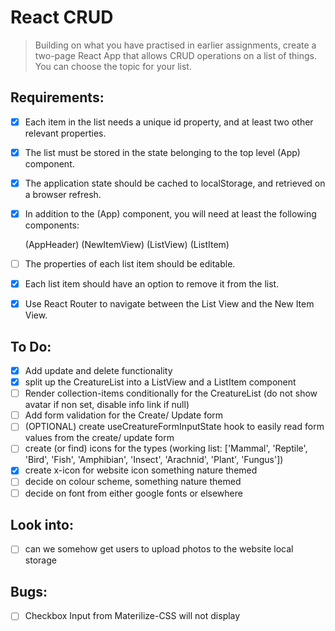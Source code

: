 # React CRUD

> Building on what you have practised in earlier assignments, create a two-page React App that allows CRUD operations on a list of things. You can choose the topic for your list.

## Requirements:

- [x] Each item in the list needs a unique id property, and at least two other relevant properties.
- [x] The list must be stored in the state belonging to the top level (App) component.
- [x] The application state should be cached to localStorage, and retrieved on a browser refresh.
- [x] In addition to the (App) component, you will need at least the following components:

  (AppHeader)
  (NewItemView)
  (ListView)
  (ListItem)

- [ ] The properties of each list item should be editable.
- [x] Each list item should have an option to remove it from the list.
- [x] Use React Router to navigate between the List View and the New Item View.

## To Do:

- [x] Add update and delete functionality
- [x] split up the CreatureList into a ListView and a ListItem component
- [ ] Render collection-items conditionally for the CreatureList (do not show avatar if non set, disable info link if null)
- [ ] Add form validation for the Create/ Update form
- [ ] (OPTIONAL) create useCreatureFormInputState hook to easily read form values from the create/ update form
- [ ] create (or find) icons for the types (working list: ['Mammal', 'Reptile', 'Bird', 'Fish', 'Amphibian', 'Insect', 'Arachnid', 'Plant', 'Fungus'])
- [x] create x-icon for website icon something nature themed
- [ ] decide on colour scheme, something nature themed
- [ ] decide on font from either google fonts or elsewhere

## Look into:

- [ ] can we somehow get users to upload photos to the website local storage

## Bugs:

- [ ] Checkbox Input from Materilize-CSS will not display
